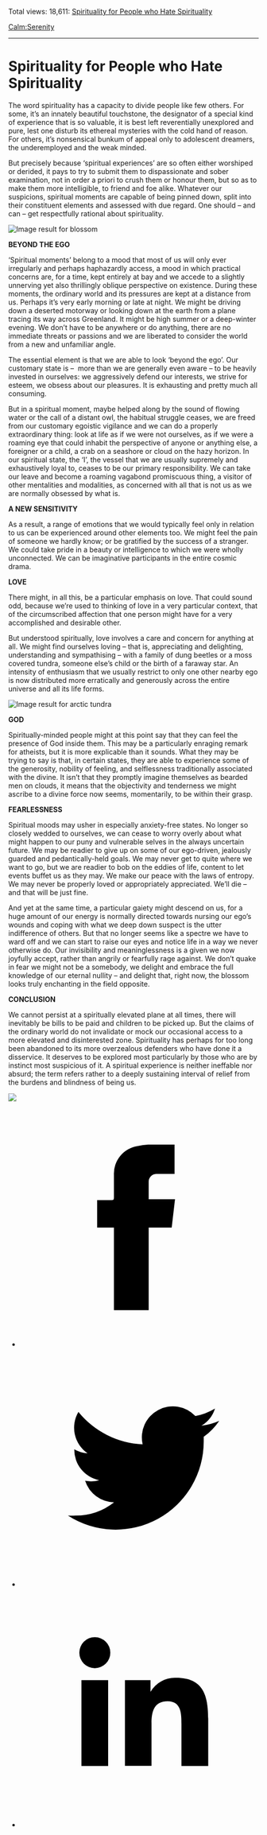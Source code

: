 Total views: 18,611: [Spirituality for People who Hate Spirituality](https://www.theschooloflife.com/thebookoflife/spirituality-for-people-who-hate-spirituality/)

[Calm:](https://www.theschooloflife.com/thebookoflife/category/calm/)[Serenity](https://www.theschooloflife.com/thebookoflife/category/calm/serenity/)

* * *

# Spirituality for People who Hate Spirituality
<style>
						.alignnone {
  display: block;
  margin-left: auto;
  margin-right: auto;
  align: center:
}

.addtoany_share_save_container {
display:none;
}

.wp-block-image {
		display: block;
  margin-left: auto;
  margin-right: auto;
  width: 50%;
}

.aligncenter {
display: block;
  margin-left: auto;
  margin-right: auto;
  align: center:
}

@media only screen and (max-width: 500px) {
  .wp-block-image {
		display: block;
  margin-left: auto;
  margin-right: auto;
  width: 100%;
} }

h1 {max-width: 600px !important;
}
.s18-single-post .content-area .site-main article .post-cat-header-display + .old-wrapper p {
    font-size: 1.200em
}
						</style>

The word spirituality has a capacity to divide people like few others. For some, it’s an innately beautiful touchstone, the designator of a special kind of experience that is so valuable, it is best left reverentially unexplored and pure, lest one disturb its ethereal mysteries with the cold hand of reason. For others, it’s nonsensical bunkum of appeal only to adolescent dreamers, the underemployed and the weak minded.

But precisely because ‘spiritual experiences’ are so often either worshiped or derided, it pays to try to submit them to dispassionate and sober examination, not in order a priori to crush them or honour them, but so as to make them more intelligible, to friend and foe alike. Whatever our suspicions, spiritual moments are capable of being pinned down, split into their constituent elements and assessed with due regard. One should – and can – get respectfully rational about spirituality.

![Image result for blossom](https://www.theinvisibletourist.com/wp-content/uploads/2018/01/featured_76.jpg)

**BEYOND THE EGO**

‘Spiritual moments’ belong to a mood that most of us will only ever irregularly and perhaps haphazardly access, a mood in which practical concerns are, for a time, kept entirely at bay and we accede to a slightly unnerving yet also thrillingly oblique perspective on existence. During these moments, the ordinary world and its pressures are kept at a distance from us. Perhaps it’s very early morning or late at night. We might be driving down a deserted motorway or looking down at the earth from a plane tracing its way across Greenland. It might be high summer or a deep-winter evening. We don’t have to be anywhere or do anything, there are no immediate threats or passions and we are liberated to consider the world from a new and unfamiliar angle.

The essential element is that we are able to look ‘beyond the ego’. Our customary state is – &nbsp;more than we are generally even aware – to be heavily invested in ourselves: we aggressively defend our interests, we strive for esteem, we obsess about our pleasures. It is exhausting and pretty much all consuming.

But in a spiritual moment, maybe helped along by the sound of flowing water or the call of a distant owl, the habitual struggle ceases, we are freed from our customary egoistic vigilance and we can do a properly extraordinary thing: look at life as if we were not ourselves, as if we were a roaming eye that could inhabit the perspective of anyone or anything else, a foreigner or a child, a crab on a seashore or cloud on the hazy horizon. In our spiritual state, the ‘I’, the vessel that we are usually supremely and exhaustively loyal to, ceases to be our primary responsibility. We can take our leave and become a roaming vagabond promiscuous thing, a visitor of other mentalities and modalities, as concerned with all that is not us as we are normally obsessed by what is.

**A NEW SENSITIVITY**

As a result, a range of emotions that we would typically feel only in relation to us can be experienced around other elements too. We might feel the pain of someone we hardly know; or be gratified by the success of a stranger. We could take pride in a beauty or intelligence to which we were wholly unconnected. We can be imaginative participants in the entire cosmic drama.

**LOVE**

There might, in all this, be a particular emphasis on love. That could sound odd, because we’re used to thinking of love in a very particular context, that of the circumscribed affection that one person might have for a very accomplished and desirable other.

But understood spiritually, love involves a care and concern for anything at all. We might find ourselves loving – that is, appreciating and delighting, understanding and sympathising – with a family of dung beetles or a moss covered tundra, someone else’s child or the birth of a faraway star. An intensity of enthusiasm that we usually restrict to only one other nearby ego is now distributed more erratically and generously across the entire universe and all its life forms.

![Image result for arctic tundra](https://www.hunting-simulator.com/img/zones/posters/alaska-arctic-tundra.jpg)

**GOD**

Spiritually-minded people might at this point say that they can feel the presence of God inside them. This may be a particularly enraging remark for atheists, but it is more explicable than it sounds. What they may be trying to say is that, in certain states, they are able to experience some of the generosity, nobility of feeling, and selflessness traditionally associated with the divine. It isn’t that they promptly imagine themselves as bearded men on clouds, it means that the objectivity and tenderness we might ascribe to a divine force now seems, momentarily, to be within their grasp.

**FEARLESSNESS**

Spiritual moods may usher in especially anxiety-free states. No longer so closely wedded to ourselves, we can cease to worry overly about what might happen to our puny and vulnerable selves in the always uncertain future. We may be readier to give up on some of our ego-driven, jealously guarded and pedantically-held goals. We may never get to quite where we want to go, but we are readier to bob on the eddies of life, content to let events buffet us as they may. We make our peace with the laws of entropy. We may never be properly loved or appropriately appreciated. We’ll die – and that will be just fine.

And yet at the same time, a particular gaiety might descend on us, for a huge amount of our energy is normally directed towards nursing our ego’s wounds and coping with what we deep down suspect is the utter indifference of others. But that no longer seems like a spectre we have to ward off and we can start to raise our eyes and notice life in a way we never otherwise do. Our invisibility and meaninglessness is a given we now joyfully accept, rather than angrily or fearfully rage against. We don’t quake in fear we might not be a somebody, we delight and embrace the full knowledge of our eternal nullity – and delight that, right now, the blossom looks truly enchanting in the field opposite.

**CONCLUSION**

We cannot persist at a spiritually elevated plane at all times, there will inevitably be bills to be paid and children to be picked up. But the claims of the ordinary world do not invalidate or mock our occasional access to a more elevated and disinterested zone. Spirituality has perhaps for too long been abandoned to its more overzealous defenders who have done it a disservice. It deserves to be explored most particularly by those who are by instinct most suspicious of it. A spiritual experience is neither ineffable nor absurd; the term refers rather to a deeply sustaining interval of relief from the burdens and blindness of being us.

[![](https://img.youtube.com/vi/xum35-XplNY/0.jpg)](https://www.youtube.com/embed/xum35-XplNY '')
<style>
    .iframe-class { display: block !important; }
</style>

- [<svg xmlns="http://www.w3.org/2000/svg" viewbox="0 0 26 26"><title>Facebook</title>
                    <g>
                        <path d="M8.38,10H9.92c.2,0,.29,0,.29-.28,0-.82,0-1.64,0-2.46a3.05,3.05,0,0,1,2.57-3.15A7.22,7.22,0,0,1,14,3.95c.86,0,1.71,0,2.57,0h.25v3.2h-2A.85.85,0,0,0,14,8c0,.62,0,1.24,0,1.91h2.87L16.51,13H14v9H10.21V13H8.38Z"></path>
                    </g>
                </svg>](http://www.facebook.com/sharer/sharer.php?u=https://www.theschooloflife.com/thebookoflife/spirituality-for-people-who-hate-spirituality/)
- [<svg xmlns="http://www.w3.org/2000/svg" viewbox="0 0 26 26"><title>Twitter</title>
                    <path d="M21.69,7.9a6.75,6.75,0,0,1-1.94.53,3.39,3.39,0,0,0,1.48-1.87,6.76,6.76,0,0,1-2.14.82,3.38,3.38,0,0,0-5.75,3.08,9.59,9.59,0,0,1-7-3.53,3.38,3.38,0,0,0,1,4.51A3.36,3.36,0,0,1,5.89,11v0A3.38,3.38,0,0,0,8.6,14.37a3.39,3.39,0,0,1-1.53.06,3.38,3.38,0,0,0,3.15,2.35A6.78,6.78,0,0,1,6,18.22a6.87,6.87,0,0,1-.81,0A9.6,9.6,0,0,0,20,10.08q0-.22,0-.44A6.86,6.86,0,0,0,21.69,7.9Z"></path>
                </svg>](http://twitter.com/share?url=https://www.theschooloflife.com/thebookoflife/spirituality-for-people-who-hate-spirituality/&text=&via=theschooloflife)
- [<svg xmlns="http://www.w3.org/2000/svg" viewbox="0 0 26 26"><title>LinkedIn</title>
<path class="cls-2" d="M6.67,10H9.58v9.36H6.67ZM8.13,5.32A1.69,1.69,0,1,1,6.44,7,1.69,1.69,0,0,1,8.13,5.32"></path><path class="cls-2" d="M11.41,10H14.2v1.28h0A3.06,3.06,0,0,1,17,9.75c2.95,0,3.49,1.94,3.49,4.46v5.14H17.57V14.79c0-1.09,0-2.48-1.51-2.48s-1.75,1.18-1.75,2.4v4.63H11.41Z"></path></svg>](https://www.linkedin.com/shareArticle?mini=true&url=https://www.theschooloflife.com/thebookoflife/spirituality-for-people-who-hate-spirituality/)
